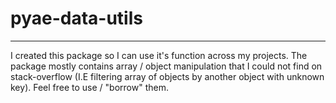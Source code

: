 # pyae-data-utils
***
I created this package so I can use it's function across my projects.
The package mostly contains array / object manipulation that I could not find on stack-overflow (I.E filtering array of objects by another object with unknown key). Feel free to use / "borrow" them.